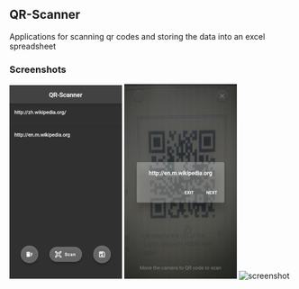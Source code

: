 ## QR-Scanner

Applications for scanning qr codes and storing the data into an excel spreadsheet

### Screenshots
![screenshot](images/app_img1.jpg) ![screenshot](images/app_img2.jpg) ![screenshot](images/app_img3.jpg) 